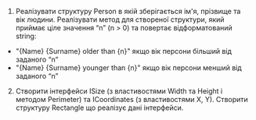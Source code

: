 1. Реалізувати структуру Person в якій зберігається ім'я, прізвище та вік людини. Реалізувати метод для
створеної структури, який приймає ціле значення “n” (n > 0) та повертає відформатований string:
- "{Name} {Surname} older than {n}" якщо вік персони більший від заданого “n“
- "{Name} {Surname} younger than {n}" якщо вік персони менший від заданого “n”
2. Створити інтерфейси ISize (з властивостями Width та Height і методом Perimeter) та ICoordinates (з
властивостями X, Y). Створити структуру Rectangle що реалізує дані інтерфейси.
